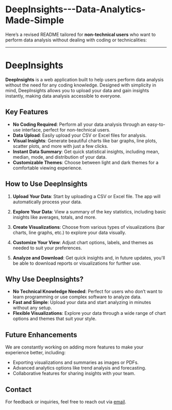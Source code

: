 # DeepInsights---Data-Analytics-Made-Simple
Here’s a revised README tailored for **non-technical users** who want to perform data analysis without dealing with coding or technicalities:

---

# DeepInsights

**DeepInsights** is a web application built to help users perform data analysis without the need for any coding knowledge. Designed with simplicity in mind, DeepInsights allows you to upload your data and gain insights instantly, making data analysis accessible to everyone.

## Key Features

- **No Coding Required**: Perform all your data analysis through an easy-to-use interface, perfect for non-technical users.
- **Data Upload**: Easily upload your CSV or Excel files for analysis.
- **Visual Insights**: Generate beautiful charts like bar graphs, line plots, scatter plots, and more with just a few clicks.
- **Instant Data Summary**: Get quick statistical insights, including mean, median, mode, and distribution of your data.
- **Customizable Themes**: Choose between light and dark themes for a comfortable viewing experience.

## How to Use DeepInsights

1. **Upload Your Data**: Start by uploading a CSV or Excel file. The app will automatically process your data.
   
2. **Explore Your Data**: View a summary of the key statistics, including basic insights like averages, totals, and more.

3. **Create Visualizations**: Choose from various types of visualizations (bar charts, line graphs, etc.) to explore your data visually.

4. **Customize Your View**: Adjust chart options, labels, and themes as needed to suit your preferences.

5. **Analyze and Download**: Get quick insights and, in future updates, you'll be able to download reports or visualizations for further use.

## Why Use DeepInsights?

- **No Technical Knowledge Needed**: Perfect for users who don’t want to learn programming or use complex software to analyze data.
- **Fast and Simple**: Upload your data and start analyzing in minutes without any setup.
- **Flexible Visualizations**: Explore your data through a wide range of chart options and themes that suit your style.

## Future Enhancements

We are constantly working on adding more features to make your experience better, including:
- Exporting visualizations and summaries as images or PDFs.
- Advanced analytics options like trend analysis and forecasting.
- Collaborative features for sharing insights with your team.

## Contact

For feedback or inquiries, feel free to reach out via [email](mailto:arghyadeepaich24@gmail.com).

